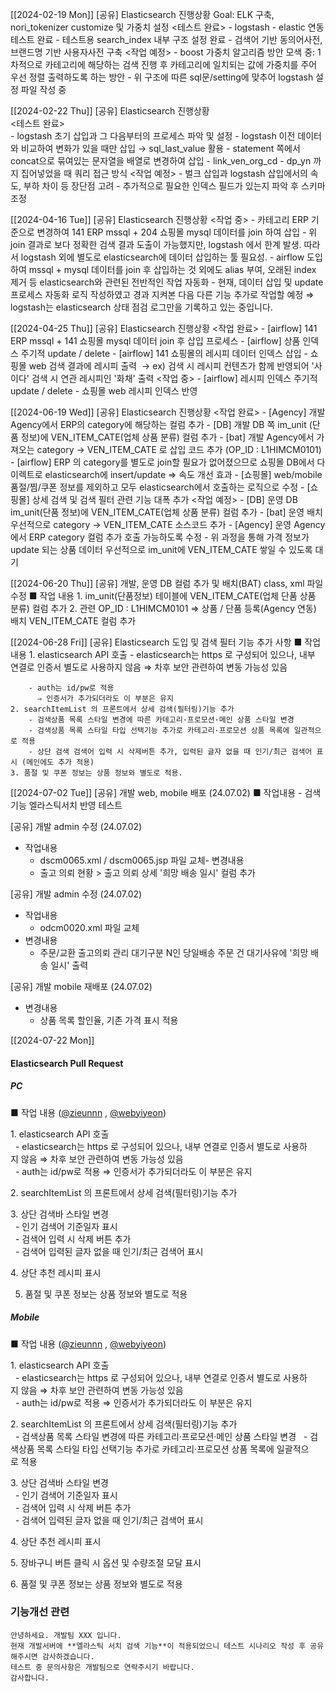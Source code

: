 [[2024-02-19 Mon]]
	[공유] Elasticsearch 진행상황 
	Goal: ELK 구축, nori_tokenizer customize 및 가중치 설정 
	<테스트 완료> 
	- logstash - elastic 연동 테스트 완료 
	- 테스트용 search_index 내부 구조 설정 완료
	- 검색어 기반 동의어사전, 브랜드명 기반 사용자사전 구축 
	<작업 예정> 
	- boost 가중치 알고리즘 방안 모색 중: 1차적으로 카테고리에 해당하는 검색 진행 후 카테고리에 일치되는 값에 가중치를 주어 우선 정렬 출력하도록 하는 방안 
	- 위 구조에 따른 sql문/setting에 맞추어 logstash 설정 파일 작성 중


[[2024-02-22 Thu]]
	[공유] Elasticsearch 진행상황   
	<테스트 완료>  
	- logstash 초기 삽입과 그 다음부터의 프로세스 파악 및 설정
		- logstash 이전 데이터와 비교하여 변화가 있을 때만 삽입 → sql_last_value 활용 
		- statement 쪽에서 concat으로 묶여있는 문자열을 배열로 변경하여 삽입 
	- link_ven_org_cd - dp_yn 까지 집어넣었을 때 쿼리 접근 방식 
	<작업 예정>
	- 벌크 삽입과 logstash 삽입에서의 속도, 부하 차이 등 장단점 고려
	- 추가적으로 필요한 인덱스 필드가 있는지 파악 후 스키마 조정

[[2024-04-16 Tue]]
	[공유] Elasticsearch 진행상황 
	<작업 중> 
	- 카테고리 ERP 기준으로 변경하여 141 ERP mssql + 204 쇼핑몰 mysql 데이터를 join 하여 삽입
	- 위 join 결과로 보다 정확한 검색 결과 도출이 가능했지만, logstash 에서 한계 발생. 따라서 logstash 외에 별도로 elasticsearch에 데이터 삽입하는 툴 필요성. 
	- airflow 도입하여 mssql + mysql 데이터를 join 후 삽입하는 것 외에도 alias 부여, 오래된 index 제거 등 elasticsearch와 관련된 전반적인 작업 자동화 
	- 현재, 데이터 삽입 및 update 프로세스 자동화 로직 작성하였고 경과 지켜본 다음 다른 기능 추가로 작업할 예정
		⇒ logstash는 elasticsearch 상태 점검 로그만을 기록하고 있는 중입니다.


[[2024-04-25 Thu]]
	[공유] Elasticsearch 진행상황
	<작업 완료>
	- [airflow] 141 ERP mssql + 141 쇼핑몰 mysql 데이터 join 후 삽입 프로세스 
	- [airflow] 상품 인덱스 주기적 update / delete
	- [airflow] 141 쇼핑몰의 레시피 데이터 인덱스 삽입
	- 쇼핑몰 web 검색 결과에 레시피 출력  → ex) 검색 시 레시피 컨텐츠가 함께 반영되어 '사이다' 검색 시 연관 레시피인 '화채' 출력
	<작업 중>
	- [airflow] 레시피 인덱스 주기적 update / delete 
	- 쇼핑몰 web 레시피 인덱스 반영 


[[2024-06-19 Wed]]
	[공유] Elasticsearch 진행상황
	<작업 완료>
	- [Agency] 개발 Agency에서 ERP의 category에 해당하는 컬럼 추가 
	- [DB] 개발 DB 쪽 im_unit (단품 정보)에 VEN_ITEM_CATE(업체 상품 분류) 컬럼 추가 
	- [bat] 개발 Agency에서 가져오는 category → VEN_ITEM_CATE 로 삽입 코드 추가 (OP_ID : L1HIMCM0101)
	- [airflow] ERP 의 category를 별도로 join할 필요가 없어졌으므로 쇼핑몰 DB에서 다이렉트로 elasticsearch에 insert/update ⇒ 속도 개선 효과 
	- [쇼핑몰] web/mobile 품절/찜/쿠폰 정보를 제외하고 모두 elasticsearch에서 호출하는 로직으로 수정 
	- [쇼핑몰] 상세 검색 및 검색 필터 관련 기능 대폭 추가 
	<작업 예정>
	- [DB] 운영 DB im_unit(단품 정보)에 VEN_ITEM_CATE(업체 상품 분류) 컬럼 추가 
	- [bat] 운영 배치 우선적으로 category → VEN_ITEM_CATE 소스코드 추가
	- [Agency] 운영 Agency에서 ERP category 컬럼 추가 호출 가능하도록 수정 
	- 위 과정을 통해 가격 정보가 update 되는 상품 데이터 우선적으로 im_unit에 VEN_ITEM_CATE 쌓일 수 있도록 대기 


[[2024-06-20 Thu]]
[공유] 개발, 운영 DB 컬럼 추가 및 배치(BAT) class, xml 파일 수정
	■ 작업 내용
	1. im_unit(단품정보) 테이블에 VEN_ITEM_CATE(업체 단품 상품 분류) 컬럼 추가
	2. 관련 OP_ID : L1HIMCM0101 ⇒ 상품 / 단품 등록(Agency 연동) 배치 VEN_ITEM_CATE 컬럼 추가


[[2024-06-28 Fri]]
[공유] Elasticsearch 도입 및 검색 필터 기능 추가 사항
	■ 작업 내용
	1. elasticsearch API 호출
		- elasticsearch는 https 로 구성되어 있으나, 내부 연결로 인증서 별도로 사용하지 않음 
		  ⇒ 차후 보안 관련하여 변동 가능성 있음 

		- auth는 id/pw로 적용 
		  ⇒ 인증서가 추가되더라도 이 부분은 유지
	2. searchItemList 의 프론트에서 상세 검색(필터링)기능 추가
		- 검색상품 목록 스타일 변경에 따른 카테고리·프로모션·메인 상품 스타일 변경
		- 검색상품 목록 스타일 타입 선택기능 추가로 카테고리·프로모션 상품 목록에 일관적으로 적용
		- 상단 검색 검색어 입력 시 삭제버튼 추가, 입력된 글자 없을 때 인기/최근 검색어 표시 (메인에도 추가 적용)
	3. 품절 및 쿠폰 정보는 상품 정보와 별도로 적용.


[[2024-07-02 Tue]]
[공유] 개발 web, mobile 배포 (24.07.02)
	■ 작업내용
		- 검색 기능 엘라스틱서치 반영 테스트

[공유] 개발 admin 수정 (24.07.02)  
- 작업내용
	- dscm0065.xml / dscm0065.jsp 파일 교체- 변경내용
	- 출고 의뢰 현황 > 출고 의뢰 상세 '희망 배송 일시' 컬럼 추가

[공유] 개발 admin 수정 (24.07.02)
- 작업내용
    - odcm0020.xml 파일 교체
- 변경내용
    - 주문/교환 출고의뢰 관리 대기구분 N인 당일배송 주문 건 대기사유에 '희망 배송 일시' 출력

[공유] 개발 mobile 재배포 (24.07.02)  
- 변경내용
	- 상품 목록 할인율, 기존 가격 표시 적용




[[2024-07-22 Mon]]
#### Elasticsearch Pull Request 
##### PC

■ 작업 내용 ([@zieunnn](https://github.com/zieunnn) , [@webyiyeon](https://github.com/webyiyeon))

1. elasticsearch API 호출  
  - elasticsearch는 https 로 구성되어 있으나, 내부 연결로 인증서 별도로 사용하지 않음 ⇒ 차후 보안 관련하여 변동 가능성 있음   
  - auth는 id/pw로 적용 ⇒ 인증서가 추가되더라도 이 부분은 유지  
  
2. searchItemList 의 프론트에서 상세 검색(필터링)기능 추가  
  
3. 상단 검색바 스타일 변경  
  - 인기 검색어 기준일자 표시  
  - 검색어 입력 시 삭제 버튼 추가  
  - 검색어 입력된 글자 없을 때 인기/최근 검색어 표시  
  
4. 상단 추천 레시피 표시  

5. 품절 및 쿠폰 정보는 상품 정보와 별도로 적용


##### Mobile 

■ 작업 내용 ([@zieunnn](https://github.com/zieunnn) , [@webyiyeon](https://github.com/webyiyeon))

1. elasticsearch API 호출  
  - elasticsearch는 https 로 구성되어 있으나, 내부 연결로 인증서 별도로 사용하지 않음 ⇒ 차후 보안 관련하여 변동 가능성 있음   
  - auth는 id/pw로 적용 ⇒ 인증서가 추가되더라도 이 부분은 유지  
  
2. searchItemList 의 프론트에서 상세 검색(필터링)기능 추가  
  - 검색상품 목록 스타일 변경에 따른 카테고리·프로모션·메인 상품 스타일 변경
  - 검색상품 목록 스타일 타입 선택기능 추가로 카테고리·프로모션 상품 목록에 일괄적으로 적용
  
3. 상단 검색바 스타일 변경  
  - 인기 검색어 기준일자 표시  
  - 검색어 입력 시 삭제 버튼 추가  
  - 검색어 입력된 글자 없을 때 인기/최근 검색어 표시  
  
4. 상단 추천 레시피 표시  
  
5. 장바구니 버튼 클릭 시 옵션 및 수량조절 모달 표시  
  
6. 품절 및 쿠폰 정보는 상품 정보와 별도로 적용


### 기능개선 관련


```
안녕하세요. 개발팀 XXX 입니다.  
현재 개발서버에 **엘라스틱 서치 검색 기능**이 적용되었으니 테스트 시나리오 작성 후 공유해주시면 감사하겠습니다.  
테스트 중 문의사항은 개발팀으로 연락주시기 바랍니다.  
감사합니다.
```

